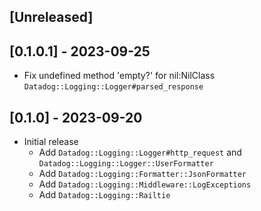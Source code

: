 ## [Unreleased]

## [0.1.0.1] - 2023-09-25

- Fix undefined method 'empty?' for nil:NilClass `Datadog::Logging::Logger#parsed_response`

## [0.1.0] - 2023-09-20

- Initial release
  - Add `Datadog::Logging::Logger#http_request` and `Datadog::Logging::Logger::UserFormatter`
  - Add `Datadog::Logging::Formatter::JsonFormatter`
  - Add `Datadog::Logging::Middleware::LogExceptions`
  - Add `Datadog::Logging::Railtie`
